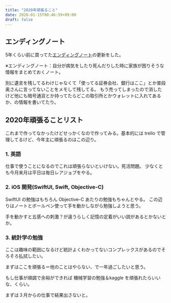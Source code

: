 ```yaml
---
title: "2020年頑張ること"
date: 2020-01-15T00:46:59+09:00
draft: false
---
```



## エンディングノート

5年くらい前に買ってた[エンディングノート](https://www.amazon.co.jp/dp/B0041O8WHO)の更新をした。

※エンディングノート：自分が病気をしたり死んだりした時に家族が困りそうな情報をまとめておくノート。

別に遺言を残してるわけじゃなくて「使ってる証券会社、銀行はここ」とか普段奥さんに言ってないことをメモして残してる。
もう売ってしまったので消したけど他にも暗号通貨とか持ってたらどこの取引所とかウォレットに入れてあるか、の情報を書いてたり。

## 2020年頑張ることリスト

これまで作ってなかったけどせっかくなので作ってみる。基本的には trello で管理してるけど、今年主に頑張るのはこの辺り。

### 1. 英語
仕事で使うことになるのでこれは頑張らないといけない。死活問題。
少なくとも今月来月は平日は毎日レアジョブをやる。

### 2. iOS 開発(SwiftUI, Swift, Objective-C)
SwiftUI の勉強はもちろん Objective-C あたりの勉強もちゃんとやる。
この辺りはノートとボールペン使って手を動かしながら勉強しようと思う。

手を動かすと五感への刺激？が違うらしく記憶の定着がいい説があるとかないとか。

### 3. 統計学の勉強
ここは趣味の範囲になるけど統計よくわかってないコンプレックスがあるのでそろそろ払拭したい。

まずはここを頑張る＝他のことはやらない、で一年過ごしたいと思う。

もし仕事が順調で余裕ができれば 機械学習の勉強＆kaggle を頑張れたらいいな、くらい。

まずは３月からの仕事で結果出さないと。
